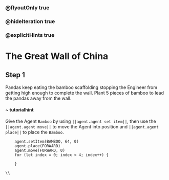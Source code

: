 ### @flyoutOnly true
### @hideIteration true
### @explicitHints true

# The Great Wall of China

## Step 1
Pandas keep eating the bamboo scaffolding stopping the Engineer from getting high enough to complete the wall. Plant 5 pieces of bamboo to lead the pandas away from the wall.


#### ~ tutorialhint 
Give the Agent `Bamboo` by using ``||agent.agent set item||``, then use the ``||agent.agent move||`` to move the Agent into position and ``||agent.agent place||`` to place the `Bamboo`.

```ghost
    agent.setItem(BAMBOO, 64, 0)
    agent.place(FORWARD)
    agent.move(FORWARD, 0)
    for (let index = 0; index < 4; index++) {
    	
    }
```
```template
\\
```
```package
```

